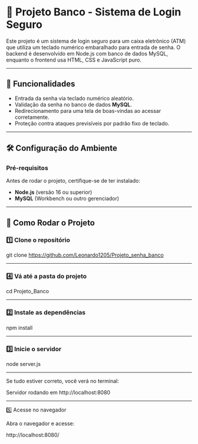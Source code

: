 # 🏦 Projeto Banco - Sistema de Login Seguro  

Este projeto é um sistema de login seguro para um caixa eletrônico (ATM) que utiliza um teclado numérico embaralhado para entrada de senha. O backend é desenvolvido em Node.js com banco de dados MySQL, enquanto o frontend usa HTML, CSS e JavaScript puro.

---

## 📌 Funcionalidades  

- Entrada da senha via teclado numérico aleatório.  
- Validação da senha no banco de dados **MySQL**.  
- Redirecionamento para uma tela de boas-vindas ao acessar corretamente.  
- Proteção contra ataques previsíveis por padrão fixo de teclado.  

---

## 🛠️ Configuração do Ambiente  

###  Pré-requisitos  

Antes de rodar o projeto, certifique-se de ter instalado:  

- **Node.js** (versão 16 ou superior)  
- **MySQL** (Workbench ou outro gerenciador)
  
---

## 🚀 Como Rodar o Projeto

### 1️⃣ Clone o repositório

git clone https://github.com/Leonardo1205/Projeto_senha_banco

---
### 4️⃣ Vá até a pasta do projeto

cd Projeto_Banco

---
### 2️⃣ Instale as dependências

npm install

---

### 3️⃣ Inicie o servidor

node server.js

---

Se tudo estiver correto, você verá no terminal:

Servidor rodando em http://localhost:8080

---

5️⃣ Acesse no navegador

Abra o navegador e acesse:

http://localhost:8080/
